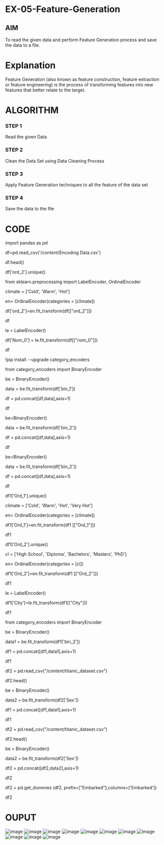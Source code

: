 # EX-05-Feature-Generation


## AIM
To read the given data and perform Feature Generation process and save the data to a file. 

# Explanation
Feature Generation (also known as feature construction, feature extraction or feature engineering) is the process of transforming features into new features that better relate to the target.
 

# ALGORITHM
### STEP 1
Read the given Data
### STEP 2
Clean the Data Set using Data Cleaning Process
### STEP 3
Apply Feature Generation techniques to all the feature of the data set
### STEP 4
Save the data to the file


# CODE
import pandas as pd

df=pd.read_csv('/content/Encoding Data.csv')

df.head()

df['ord_2'].unique()

from sklearn.preprocessing import LabelEncoder, OrdinalEncoder

climate = ['Cold', 'Warm', 'Hot']

en= OrdinalEncoder(categories = [climate])

df['ord_2']=en.fit_transform(df[["ord_2"]])

df

le = LabelEncoder()

df['Nom_0'] = le.fit_transform(df[["nom_0"]])

df

!pip install --upgrade category_encoders

from category_encoders import BinaryEncoder

be = BinaryEncoder()

data = be.fit_transform(df['bin_1'])

df = pd.concat([df,data],axis=1)

df

be=BinaryEncoder()

data = be.fit_transform(df['bin_2'])

df = pd.concat([df,data],axis=1)

df

be=BinaryEncoder()

data = be.fit_transform(df['bin_2'])

df = pd.concat([df,data],axis=1)

df

df1['Ord_1'].unique()

climate = ['Cold', 'Warm', 'Hot', 'Very Hot']

en= OrdinalEncoder(categories = [climate])

df1['Ord_1']=en.fit_transform(df1 [["Ord_1"]])

df1

df1['Ord_2'].unique()

cl = ['High School', 'Diploma', 'Bachelors', 'Masters', 'PhD']

en= OrdinalEncoder(categories = [cl])

df1['Ord_2']=en.fit_transform(df1 [["Ord_2"]])

df1

le = LabelEncoder()

df1['City']=le.fit_transform(df1[["City"]])

df1

from category_encoders import BinaryEncoder

be = BinaryEncoder()

data1 = be.fit_transform(df1['bin_2'])

df1 = pd.concat([df1,data1],axis=1)

df1

df2 = pd.read_csv("/content/titanic_dataset.csv")

df2.head()

be = BinaryEncoder()

data2 = be.fit_transform(df2['Sex'])

df1 = pd.concat([df1,data1],axis=1)

df1

df2 = pd.read_csv("/content/titanic_dataset.csv")

df2.head()

be = BinaryEncoder()

data2 = be.fit_transform(df2['Sex'])

df2 = pd.concat([df2,data2],axis=1)

df2

df2 = pd.get_dummies (df2, prefix=["Embarked"],columns=['Embarked'])

df2

# OUPUT
![image](https://user-images.githubusercontent.com/84709944/233913847-974bd76f-f12a-4580-8681-bb8e74eae905.png)
![image](https://user-images.githubusercontent.com/84709944/233913861-dd6e5c9a-1279-4c3d-9a86-7d6d8e90c865.png)
![image](https://user-images.githubusercontent.com/84709944/233913946-7b253882-333e-452b-9e35-09fc5be345c8.png)
![image](https://user-images.githubusercontent.com/84709944/233914008-a5f3d1a9-a5f9-4280-a414-eb3ac24e6ca2.png)
![image](https://user-images.githubusercontent.com/84709944/233914110-36f38021-dcc8-4203-9e4f-a88e1f33c78f.png)
![image](https://user-images.githubusercontent.com/84709944/233914244-651a259b-1770-4d4e-9e09-c978bce18578.png)
![image](https://user-images.githubusercontent.com/84709944/233914330-969e739e-82bb-42bc-a32e-8dc95687a9c7.png)
![image](https://user-images.githubusercontent.com/84709944/233914382-a336dc85-eae2-4360-b8fa-02d7767e864a.png)
![image](https://user-images.githubusercontent.com/84709944/233914430-24939acf-1fea-47e0-946d-8c478e37bca3.png)
![image](https://user-images.githubusercontent.com/84709944/235473114-e8ad2111-f875-42b7-a5b9-2263d5a1ffc6.png)
![image](https://user-images.githubusercontent.com/84709944/235475522-d7b90f38-fbc3-4d9f-b11f-808cc816d321.png)




